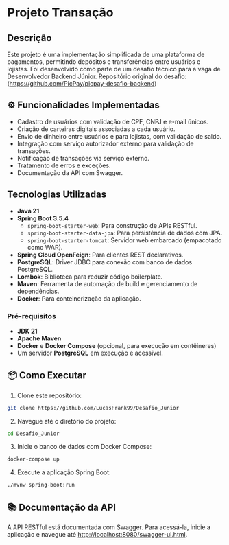 # Projeto Transação

## Descrição
Este projeto é uma implementação simplificada de uma plataforma de pagamentos, permitindo depósitos e transferências entre usuários e lojistas. Foi desenvolvido como parte de um desafio técnico para a vaga de Desenvolvedor Backend Júnior. 
Repositório original do desafio: (https://github.com/PicPay/picpay-desafio-backend)

## ⚙️ Funcionalidades Implementadas
- Cadastro de usuários com validação de CPF, CNPJ e e-mail únicos.
- Criação de carteiras digitais associadas a cada usuário.
- Envio de dinheiro entre usuários e para lojistas, com validação de saldo.
- Integração com serviço autorizador externo para validação de transações.
- Notificação de transações via serviço externo.
- Tratamento de erros e exceções.
- Documentação da API com Swagger.

## Tecnologias Utilizadas
*   **Java 21**
*   **Spring Boot 3.5.4**
    *   `spring-boot-starter-web`: Para construção de APIs RESTful.
    *   `spring-boot-starter-data-jpa`: Para persistência de dados com JPA.
    *   `spring-boot-starter-tomcat`: Servidor web embarcado (empacotado como WAR).
*   **Spring Cloud OpenFeign**: Para clientes REST declarativos.
*   **PostgreSQL**: Driver JDBC para conexão com banco de dados PostgreSQL.
*   **Lombok**: Biblioteca para reduzir código boilerplate.
*   **Maven**: Ferramenta de automação de build e gerenciamento de dependências.
*   **Docker**: Para conteinerização da aplicação.


### Pré-requisitos
*   **JDK 21**
*   **Apache Maven**
*   **Docker** e **Docker Compose** (opcional, para execução em contêineres)
*   Um servidor **PostgreSQL** em execução e acessível.

## 📦 Como Executar
1. Clone este repositório:
```bash
git clone https://github.com/LucasFrank99/Desafio_Junior
```

2. Navegue até o diretório do projeto:
```bash
cd Desafio_Junior
```

3. Inicie o banco de dados com Docker Compose:
```bash
docker-compose up
```

4. Execute a aplicação Spring Boot:
```bash
./mvnw spring-boot:run
```

## 📚 Documentação da API
A API RESTful está documentada com Swagger. Para acessá-la, inicie a aplicação e navegue até [http://localhost:8080/swagger-ui.html](http://localhost:8080/swagger-ui.html).
